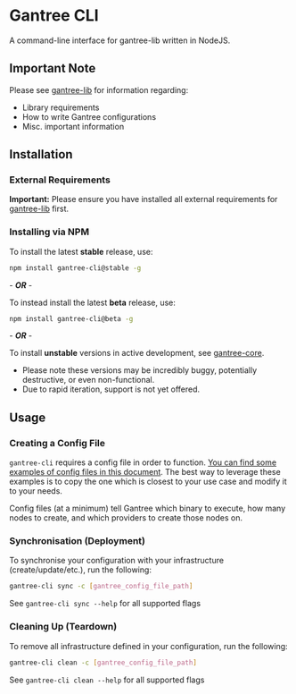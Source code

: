 # Gantree CLI

A command-line interface for gantree-lib written in NodeJS.

## Important Note

Please see [gantree-lib](https://github.com/gantree-io/gantree-lib-nodejs) for information regarding:

- Library requirements
- How to write Gantree configurations
- Misc. important information

## Installation

### External Requirements

**Important:** Please ensure you have installed all external requirements for [gantree-lib](https://github.com/gantree-io/gantree-lib-nodejs) first.

### Installing via NPM

To install the latest **stable** release, use:

```bash
npm install gantree-cli@stable -g
```

\- **_OR_** -

To instead install the latest **beta** release, use:

```bash
npm install gantree-cli@beta -g
```

\- **_OR_** -

To install **unstable** versions in active development, see [gantree-core](https://github.com/gantree-io/gantree-core).

- Please note these versions may be incredibly buggy, potentially destructive, or even non-functional.
- Due to rapid iteration, support is not yet offered.

## Usage

### Creating a Config File

`gantree-cli` requires a config file in order to function. [You can find some examples of config files in this document](https://github.com/gantree-io/gantree-lib-nodejs/blob/dev/docs/gantree_config/samples.md#permutations). The best way to leverage these examples is to copy the one which is closest to your use case and modify it to your needs.

Config files (at a minimum) tell Gantree which binary to execute, how many nodes to create, and which providers to create those nodes on.

### Synchronisation (Deployment)

To synchronise your configuration with your infrastructure (create/update/etc.), run the following:

```bash
gantree-cli sync -c [gantree_config_file_path]
```

See `gantree-cli sync --help` for all supported flags

### Cleaning Up (Teardown)

To remove all infrastructure defined in your configuration, run the following:

```bash
gantree-cli clean -c [gantree_config_file_path]
```

See `gantree-cli clean --help` for all supported flags

<!-- TODO: Add information on CLI supported environment variables -->
